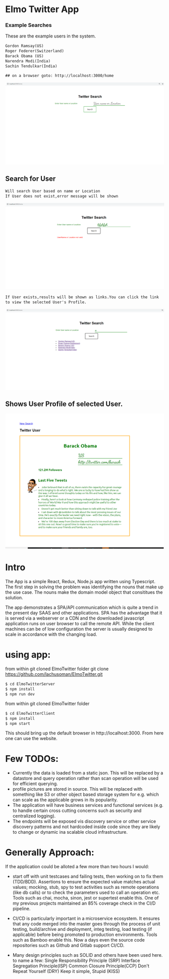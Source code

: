# Elmo Twitter App

### Example Searches

These are the example users in the system.

```
Gordon Ramsay(US)
Roger Federer(Switzerland)
Barack Obama (US)
Narendra Modi(India)
Sachin Tendulkar(India)
```
```
## on a browser goto: http://localhost:3000/home
```
![HomePage](https://github.com/lachusoman/ElmoTwitter/blob/master/screenshots/HomePage.png)

## Search for User
```
Will search User based on name or Location
If User does not exist,error message will be shown
```
![Invalid User](https://github.com/lachusoman/ElmoTwitter/blob/master/screenshots/Invalid%20UserOrLocation.png)

```
If User exists,results will be shown as links.You can click the link to view the selected User's Profile.
```
![Search User](https://github.com/lachusoman/ElmoTwitter/blob/master/screenshots/Search---a.png)

## Shows User Profile of selected User.

![User Profile](https://github.com/lachusoman/ElmoTwitter/blob/master/screenshots/UserProfile.jpg)

# Intro

The App is a simple React, Redux, Node.js app written using Typescript. The first step in solving the problem was identifying the nouns that make up the use case. The nouns make the domain model object that consititues the solution.

The app demonstrates a SPA/API communication which is quite a trend in the present day SAAS and other applications. SPA has the advantage that it is served via a webserver or a CDN and the downloaded javascript application runs on user browser to call the remote API. While the client machines can be of low configuration the server is usually designed to scale in accordance with the changing load.

# using app:

from within git cloned ElmoTwitter folder
git clone https://github.com/lachusoman/ElmoTwitter.git

```
$ cd ElmoTwitterServer
$ npm install
$ npm run dev
```

from within git cloned ElmoTwitter folder

```
$ cd ElmoTwitterClient
$ npm install
$ npm start
```

This should bring up the default browser in http://localhost:3000. From here one can use the website.

# Few TODOs:

- Currently the data is loaded from a static json. This will be replaced by a datastore and query operation rather than scan operation will be used for efficient querying.
- profile pictures are stored in source. This will be replaced with something like S3 or other object based storage system for e.g. which can scale as the applicable grows in its popularity.
- The application will have business services and functional services (e.g. to handle certain cross cutting concerns such as security and centralized logging).
- The endpoints will be exposed vis discovery service or other service discovery patterns and not hardcoded inside code since they are likely to change or dynamic ina scalable cloud infrastructure.

# Generally Approach:

If the application could be alloted a few more than two hours I would:

- start off with unit testcases and failing tests, then working on to fix them (TDD/BDD). Assertions to ensure the expected value matches actual values; mocking, stub, spy to test activities such as remote operations (like db calls) or to check the parameters used to call an operation etc. Tools such as chai, mocha, sinon, jest or supertest enable this. One of my previous projects maintained an 85% coverage check in the CI/D pipeline.

- CI/CD is particularly important in a microservice ecosystem. It ensures that any code merged into the master goes through the process of unit testing, build/archive and deployment, integ testing, load testing (if applicable) before being promoted to production environments. Tools such as Bamboo enable this. Now a days even the source code repositories such as Github and Gitlab support CI/CD.

* Many design principles such as SOLID and others have been used here. to name a few:
  Single Responsibility Principle (SRP)
  Interface Segregation Principle(ISP)
  Common Closure Principle(CCP)
  Don't Repeat Yourself (DRY)
  Keep it simple, Stupid (KISS)

